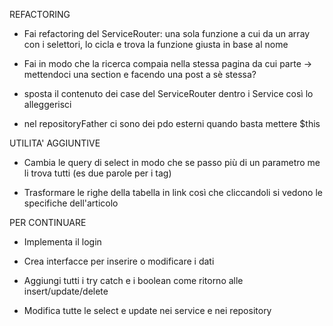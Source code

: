 REFACTORING

- Fai refactoring del ServiceRouter: una sola funzione a cui da un array con i selettori, lo cicla e trova la funzione giusta in base al nome

- Fai in modo che la ricerca compaia nella stessa pagina da cui parte -> mettendoci una section e facendo una post a sè stessa?

- sposta il contenuto dei case del ServiceRouter dentro i Service così lo alleggerisci

- nel repositoryFather ci sono dei pdo esterni quando basta mettere $this


UTILITA'  AGGIUNTIVE
- Cambia le query di select in modo che se passo più di un parametro me li trova tutti (es due parole per i tag)

- Trasformare le righe della tabella in link così che cliccandoli si vedono le specifiche dell'articolo


PER CONTINUARE
- Implementa il login

- Crea interfacce per inserire o modificare i dati

- Aggiungi tutti i try catch e i boolean come ritorno alle insert/update/delete

- Modifica tutte le select e update nei service e nei repository


